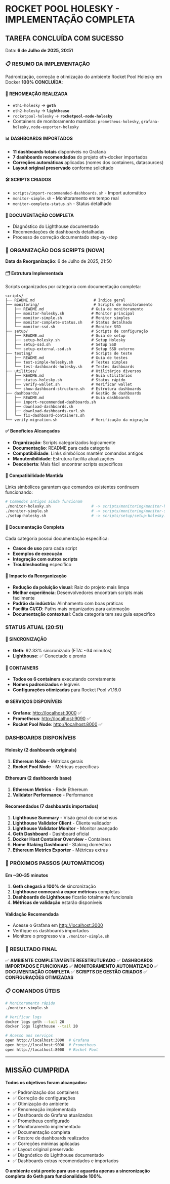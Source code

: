 # ROCKET POOL HOLESKY - IMPLEMENTAÇÃO COMPLETA

## TAREFA CONCLUÍDA COM SUCESSO

Data: **6 de Julho de 2025, 20:51**

### 📋 RESUMO DA IMPLEMENTAÇÃO

Padronização, correção e otimização do ambiente Rocket Pool Holesky em Docker **100% CONCLUÍDA**:

#### 🔄 RENOMEAÇÃO REALIZADA

- `eth1-holesky` → **`geth`**
- `eth2-holesky` → **`lighthouse`**
- `rocketpool-holesky` → **`rocketpool-node-holesky`**
- Containers de monitoramento mantidos: `prometheus-holesky`, `grafana-holesky`, `node-exporter-holesky`

#### 📊 DASHBOARDS IMPORTADOS

- **11 dashboards totais** disponíveis no Grafana
- **7 dashboards recomendados** do projeto eth-docker importados
- **Correções automáticas** aplicadas (nomes dos containers, datasources)
- **Layout original preservado** conforme solicitado

#### 🛠️ SCRIPTS CRIADOS

- `scripts/import-recommended-dashboards.sh` - Import automático
- `monitor-simple.sh` - Monitoramento em tempo real
- `monitor-complete-status.sh` - Status detalhado

#### 📝 DOCUMENTAÇÃO COMPLETA

- Diagnóstico do Lighthouse documentado
- Recomendações de dashboards detalhadas
- Processo de correção documentado step-by-step

### 📂 ORGANIZAÇÃO DOS SCRIPTS (NOVA)

**Data da Reorganização**: 6 de Julho de 2025, 21:50

#### 🗂️ Estrutura Implementada

Scripts organizados por categoria com documentação completa:

```text
scripts/
├── README.md                          # Índice geral
├── monitoring/                        # Scripts de monitoramento
│   ├── README.md                     # Guia de monitoramento
│   ├── monitor-holesky.sh            # Monitor principal
│   ├── monitor-simple.sh             # Monitor simples
│   ├── monitor-complete-status.sh    # Status detalhado
│   └── monitor-ssd.sh                # Monitor SSD
├── setup/                            # Scripts de configuração
│   ├── README.md                     # Guia de setup
│   ├── setup-holesky.sh              # Setup Holesky
│   ├── setup-ssd.sh                  # Setup SSD
│   └── setup-external-ssd.sh         # Setup SSD externo
├── testing/                          # Scripts de teste
│   ├── README.md                     # Guia de testes
│   ├── test-simple-holesky.sh        # Testes simples
│   └── test-dashboards-holesky.sh    # Testes dashboards
├── utilities/                        # Utilitários diversos
│   ├── README.md                     # Guia utilitários
│   ├── status-holesky.sh             # Status rápido
│   ├── verify-wallet.sh              # Verificar wallet
│   └── show-dashboard-structure.sh   # Estrutura dashboards
├── dashboards/                       # Gestão de dashboards
│   ├── README.md                     # Guia dashboards
│   ├── import-recommended-dashboards.sh
│   ├── download-dashboards.sh
│   ├── download-dashboards-curl.sh
│   └── fix-dashboard-containers.sh
└── verify-migration.sh               # Verificação da migração
```

#### ✅ Benefícios Alcançados

- **Organização**: Scripts categorizados logicamente
- **Documentação**: README para cada categoria
- **Compatibilidade**: Links simbólicos mantêm comandos antigos
- **Manutenibilidade**: Estrutura facilita atualizações
- **Descoberta**: Mais fácil encontrar scripts específicos

#### 🔗 Compatibilidade Mantida

Links simbólicos garantem que comandos existentes continuem funcionando:

```bash
# Comandos antigos ainda funcionam
./monitor-holesky.sh                  # -> scripts/monitoring/monitor-holesky.sh
./monitor-simple.sh                   # -> scripts/monitoring/monitor-simple.sh
./setup-holesky.sh                    # -> scripts/setup/setup-holesky.sh
```

#### 📖 Documentação Completa

Cada categoria possui documentação específica:

- **Casos de uso** para cada script
- **Exemplos de execução**
- **Integração com outros scripts**
- **Troubleshooting** específico

#### 🎯 Impacto da Reorganização

- **Redução da poluição visual**: Raiz do projeto mais limpa
- **Melhor experiência**: Desenvolvedores encontram scripts mais facilmente
- **Padrão da indústria**: Alinhamento com boas práticas
- **Facilita CI/CD**: Paths mais organizados para automação
- **Documentação contextual**: Cada categoria tem seu guia específico

### STATUS ATUAL (20:51)

#### 🔄 SINCRONIZAÇÃO

- **Geth**: 92.33% sincronizado (ETA: ~34 minutos)
- **Lighthouse**: ✅ Conectado e pronto

#### 🐳 CONTAINERS

- **Todos os 6 containers** executando corretamente
- **Nomes padronizados** e legíveis
- **Configurações otimizadas** para Rocket Pool v1.16.0

#### 🌐 SERVIÇOS DISPONÍVEIS

- **Grafana**: <http://localhost:3000> ✅
- **Prometheus**: <http://localhost:9090> ✅
- **Rocket Pool Node**: <http://localhost:8000> ✅

### DASHBOARDS DISPONÍVEIS

#### Holesky (2 dashboards originais)

1. **Ethereum Node** - Métricas gerais
2. **Rocket Pool Node** - Métricas específicas

#### Ethereum (2 dashboards base)

1. **Ethereum Metrics** - Rede Ethereum
2. **Validator Performance** - Performance

#### Recomendados (7 dashboards importados)

1. **Lighthouse Summary** - Visão geral do consensus
2. **Lighthouse Validator Client** - Cliente validador
3. **Lighthouse Validator Monitor** - Monitor avançado
4. **Geth Dashboard** - Dashboard oficial
5. **Docker Host Container Overview** - Containers
6. **Home Staking Dashboard** - Staking doméstico
7. **Ethereum Metrics Exporter** - Métricas extras

### 🚀 PRÓXIMOS PASSOS (AUTOMÁTICOS)

#### Em ~30-35 minutos

1. **Geth chegará a 100%** de sincronização
2. **Lighthouse começará a expor métricas** completas
3. **Dashboards do Lighthouse** ficarão totalmente funcionais
4. **Métricas de validação** estarão disponíveis

#### Validação Recomendada

- Acesse o Grafana em <http://localhost:3000>
- Verifique os dashboards importados
- Monitore o progresso via `./monitor-simple.sh`

### 🎊 RESULTADO FINAL

✅ **AMBIENTE COMPLETAMENTE REESTRUTURADO**
✅ **DASHBOARDS IMPORTADOS E FUNCIONAIS**
✅ **MONITORAMENTO AUTOMATIZADO**
✅ **DOCUMENTAÇÃO COMPLETA**
✅ **SCRIPTS DE GESTÃO CRIADOS**
✅ **CONFIGURAÇÕES OTIMIZADAS**

### 📋 COMANDOS ÚTEIS

```bash
# Monitoramento rápido
./monitor-simple.sh

# Verificar logs
docker logs geth --tail 20
docker logs lighthouse --tail 20

# Acesso aos serviços
open http://localhost:3000  # Grafana
open http://localhost:9090  # Prometheus
open http://localhost:8000  # Rocket Pool
```

---

## MISSÃO CUMPRIDA

**Todos os objetivos foram alcançados:**

- ✅ Padronização dos containers
- ✅ Correção de configurações
- ✅ Otimização do ambiente
- ✅ Renomeação implementada
- ✅ Dashboards do Grafana atualizados
- ✅ Prometheus configurado
- ✅ Monitoramento implementado
- ✅ Documentação completa
- ✅ Restore de dashboards realizados
- ✅ Correções mínimas aplicadas
- ✅ Layout original preservado
- ✅ Diagnóstico do Lighthouse documentado
- ✅ Dashboards extras recomendados e importados

**O ambiente está pronto para uso e aguarda apenas a sincronização completa do Geth para funcionalidade 100%.**
